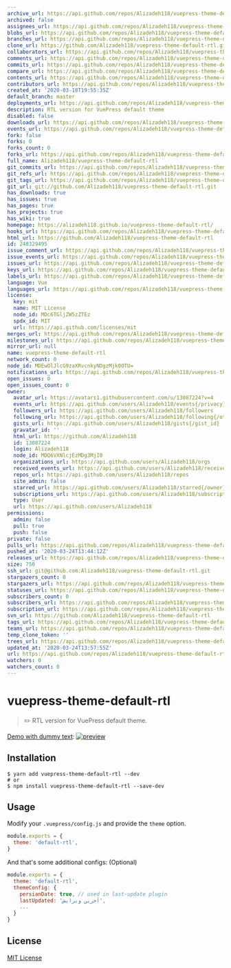 ```yaml
---
archive_url: https://api.github.com/repos/Alizadeh118/vuepress-theme-default-rtl/{archive_format}{/ref}
archived: false
assignees_url: https://api.github.com/repos/Alizadeh118/vuepress-theme-default-rtl/assignees{/user}
blobs_url: https://api.github.com/repos/Alizadeh118/vuepress-theme-default-rtl/git/blobs{/sha}
branches_url: https://api.github.com/repos/Alizadeh118/vuepress-theme-default-rtl/branches{/branch}
clone_url: https://github.com/Alizadeh118/vuepress-theme-default-rtl.git
collaborators_url: https://api.github.com/repos/Alizadeh118/vuepress-theme-default-rtl/collaborators{/collaborator}
comments_url: https://api.github.com/repos/Alizadeh118/vuepress-theme-default-rtl/comments{/number}
commits_url: https://api.github.com/repos/Alizadeh118/vuepress-theme-default-rtl/commits{/sha}
compare_url: https://api.github.com/repos/Alizadeh118/vuepress-theme-default-rtl/compare/{base}...{head}
contents_url: https://api.github.com/repos/Alizadeh118/vuepress-theme-default-rtl/contents/{+path}
contributors_url: https://api.github.com/repos/Alizadeh118/vuepress-theme-default-rtl/contributors
created_at: '2020-03-18T19:55:35Z'
default_branch: master
deployments_url: https://api.github.com/repos/Alizadeh118/vuepress-theme-default-rtl/deployments
description: RTL version for VuePress default theme
disabled: false
downloads_url: https://api.github.com/repos/Alizadeh118/vuepress-theme-default-rtl/downloads
events_url: https://api.github.com/repos/Alizadeh118/vuepress-theme-default-rtl/events
fork: false
forks: 0
forks_count: 0
forks_url: https://api.github.com/repos/Alizadeh118/vuepress-theme-default-rtl/forks
full_name: Alizadeh118/vuepress-theme-default-rtl
git_commits_url: https://api.github.com/repos/Alizadeh118/vuepress-theme-default-rtl/git/commits{/sha}
git_refs_url: https://api.github.com/repos/Alizadeh118/vuepress-theme-default-rtl/git/refs{/sha}
git_tags_url: https://api.github.com/repos/Alizadeh118/vuepress-theme-default-rtl/git/tags{/sha}
git_url: git://github.com/Alizadeh118/vuepress-theme-default-rtl.git
has_downloads: true
has_issues: true
has_pages: true
has_projects: true
has_wiki: true
homepage: https://alizadeh118.github.io/vuepress-theme-default-rtl/
hooks_url: https://api.github.com/repos/Alizadeh118/vuepress-theme-default-rtl/hooks
html_url: https://github.com/Alizadeh118/vuepress-theme-default-rtl
id: 248329495
issue_comment_url: https://api.github.com/repos/Alizadeh118/vuepress-theme-default-rtl/issues/comments{/number}
issue_events_url: https://api.github.com/repos/Alizadeh118/vuepress-theme-default-rtl/issues/events{/number}
issues_url: https://api.github.com/repos/Alizadeh118/vuepress-theme-default-rtl/issues{/number}
keys_url: https://api.github.com/repos/Alizadeh118/vuepress-theme-default-rtl/keys{/key_id}
labels_url: https://api.github.com/repos/Alizadeh118/vuepress-theme-default-rtl/labels{/name}
language: Vue
languages_url: https://api.github.com/repos/Alizadeh118/vuepress-theme-default-rtl/languages
license:
  key: mit
  name: MIT License
  node_id: MDc6TGljZW5zZTEz
  spdx_id: MIT
  url: https://api.github.com/licenses/mit
merges_url: https://api.github.com/repos/Alizadeh118/vuepress-theme-default-rtl/merges
milestones_url: https://api.github.com/repos/Alizadeh118/vuepress-theme-default-rtl/milestones{/number}
mirror_url: null
name: vuepress-theme-default-rtl
network_count: 0
node_id: MDEwOlJlcG9zaXRvcnkyNDgzMjk0OTU=
notifications_url: https://api.github.com/repos/Alizadeh118/vuepress-theme-default-rtl/notifications{?since,all,participating}
open_issues: 0
open_issues_count: 0
owner:
  avatar_url: https://avatars1.githubusercontent.com/u/13087224?v=4
  events_url: https://api.github.com/users/Alizadeh118/events{/privacy}
  followers_url: https://api.github.com/users/Alizadeh118/followers
  following_url: https://api.github.com/users/Alizadeh118/following{/other_user}
  gists_url: https://api.github.com/users/Alizadeh118/gists{/gist_id}
  gravatar_id: ''
  html_url: https://github.com/Alizadeh118
  id: 13087224
  login: Alizadeh118
  node_id: MDQ6VXNlcjEzMDg3MjI0
  organizations_url: https://api.github.com/users/Alizadeh118/orgs
  received_events_url: https://api.github.com/users/Alizadeh118/received_events
  repos_url: https://api.github.com/users/Alizadeh118/repos
  site_admin: false
  starred_url: https://api.github.com/users/Alizadeh118/starred{/owner}{/repo}
  subscriptions_url: https://api.github.com/users/Alizadeh118/subscriptions
  type: User
  url: https://api.github.com/users/Alizadeh118
permissions:
  admin: false
  pull: true
  push: false
private: false
pulls_url: https://api.github.com/repos/Alizadeh118/vuepress-theme-default-rtl/pulls{/number}
pushed_at: '2020-03-24T13:44:12Z'
releases_url: https://api.github.com/repos/Alizadeh118/vuepress-theme-default-rtl/releases{/id}
size: 750
ssh_url: git@github.com:Alizadeh118/vuepress-theme-default-rtl.git
stargazers_count: 0
stargazers_url: https://api.github.com/repos/Alizadeh118/vuepress-theme-default-rtl/stargazers
statuses_url: https://api.github.com/repos/Alizadeh118/vuepress-theme-default-rtl/statuses/{sha}
subscribers_count: 0
subscribers_url: https://api.github.com/repos/Alizadeh118/vuepress-theme-default-rtl/subscribers
subscription_url: https://api.github.com/repos/Alizadeh118/vuepress-theme-default-rtl/subscription
svn_url: https://github.com/Alizadeh118/vuepress-theme-default-rtl
tags_url: https://api.github.com/repos/Alizadeh118/vuepress-theme-default-rtl/tags
teams_url: https://api.github.com/repos/Alizadeh118/vuepress-theme-default-rtl/teams
temp_clone_token: ''
trees_url: https://api.github.com/repos/Alizadeh118/vuepress-theme-default-rtl/git/trees{/sha}
updated_at: '2020-03-24T13:57:55Z'
url: https://api.github.com/repos/Alizadeh118/vuepress-theme-default-rtl
watchers: 0
watchers_count: 0
---
```


# vuepress-theme-default-rtl

> ✏️ RTL version for VuePress default theme.

[Demo with dummy text](https://alizadeh118.github.io/vuepress-theme-default-rtl/):
[![preview](https://user-images.githubusercontent.com/13087224/77238366-e8c68680-6bec-11ea-8438-78ba4d407764.png)](https://alizadeh118.github.io/vuepress-theme-default-rtl/)


## Installation


```shell
$ yarn add vuepress-theme-default-rtl --dev
# or
$ npm install vuepress-theme-default-rtl --save-dev
```

## Usage

Modify your `.vuepress/config.js` and provide the `theme` option.

```js
module.exports = {
  theme: 'default-rtl',
}
```

And that's some additional configs: (Optional) 
```js
module.exports = {
  theme: 'default-rtl',
  themeConfig: {
    persianDate: true, // used in last-update plugin
    lastUpdated: 'آخرین ویرایش',
    ...
  }
}
```

## License
[MIT License](https://alizadeh118.mit-license.org/)
